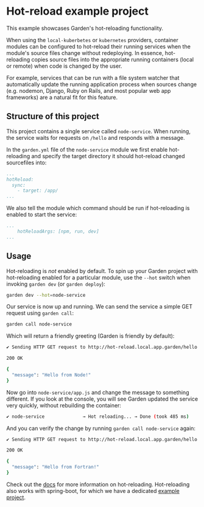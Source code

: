 # Hot-reload example project

This example showcases Garden's hot-reloading functionality.

When using the `local-kuberbetes` or `kubernetes` providers, container modules can be configured to hot-reload their running services when the module's source files change without redeploying. In essence, hot-reloading copies source files into the appropriate running containers (local or remote) when code is changed by the user.

For example, services that can be run with a file system watcher that automatically update the running application process when sources change (e.g. nodemon, Django, Ruby on Rails, and most popular web app frameworks) are a natural fit for this feature.

## Structure of this project

This project contains a single service called `node-service`. When running, the service waits for requests on `/hello` and responds with a message.

In the `garden.yml` file of the `node-service` module we first enable hot-reloading and specify the target directory it should hot-reload changed sourcefiles into:

```yaml
...
hotReload:
  sync:
    - target: /app/
...

```
We also tell the module which command should be run if hot-reloading is enabled to start the service:

```yaml
...
    hotReloadArgs: [npm, run, dev]
...
```

## Usage

Hot-reloading is *not* enabled by default. To spin up your Garden project with hot-reloading enabled for a particular module, use the `--hot` switch when invoking `garden dev` (or `garden deploy`):

```sh
garden dev --hot=node-service
```

Our service is now up and running. We can send the service a simple GET request using `garden call`:

```sh
garden call node-service
```

Which will return a friendly greeting (Garden is friendly by default):

```sh
✔ Sending HTTP GET request to http://hot-reload.local.app.garden/hello

200 OK

{
  "message": "Hello from Node!"
}
```

Now go into `node-service/app.js` and change the message to something different. If you look at the console, you will see Garden updated the service very quickly, without rebuilding the container:

```sh
✔ node-service              → Hot reloading... → Done (took 485 ms)
```

And you can verify the change by running `garden call node-service` again:

```sh
✔ Sending HTTP GET request to http://hot-reload.local.app.garden/hello

200 OK

{
  "message": "Hello from Fortran!"
}
```

Check out the [docs](https://docs.garden.io/using-garden/hot-reload) for more information on hot-reloading. Hot-reloading also works with spring-boot, for which we have a dedicated [example project](https://github.com/garden-io/garden/tree/master/examples/spring-boot-hot-reload).